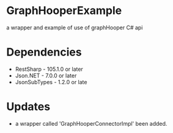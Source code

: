 # GraphHooperExample
a wrapper and example of use of graphHooper C# api
# Dependencies
- RestSharp - 105.1.0 or later
- Json.NET - 7.0.0 or later
- JsonSubTypes - 1.2.0 or late
# Updates
- a wrapper called 'GraphHooperConnectorImpl' been added.

